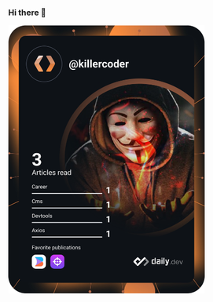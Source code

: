### Hi there 👋

<!--
**nunogarciia/nunogarciia** is a ✨ _special_ ✨ repository because its `README.md` (this file) appears on your GitHub profile.

Here are some ideas to get you started:

- 🔭 I’m currently working on ...
- 🌱 I’m currently learning ...
- 👯 I’m looking to collaborate on ...
- 🤔 I’m looking for help with ...
- 💬 Ask me about ...
- 📫 How to reach me: ...
- 😄 Pronouns: ...
- ⚡ Fun fact: ...
-->


<a href="https://app.daily.dev/DailyDevTips"><img src="https://github.com/nunogarciia/nunogarciia/blob/master/devcard.svg" width="400" alt="Nuno Garcia Dev Card"/></a>
